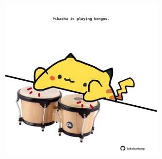 <!-- built at 28/01/2024, 20:00:53 UTC -->
<p align="center">
  <img width="500" height="500" src="./ReadmeImage.svg">
</p>
